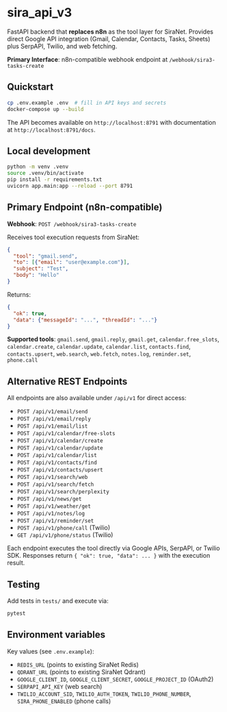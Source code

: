 # sira_api_v3

FastAPI backend that **replaces n8n** as the tool layer for SiraNet. Provides direct Google API integration (Gmail, Calendar, Contacts, Tasks, Sheets) plus SerpAPI, Twilio, and web fetching.

**Primary Interface**: n8n-compatible webhook endpoint at `/webhook/sira3-tasks-create`

## Quickstart

```bash
cp .env.example .env  # fill in API keys and secrets
docker-compose up --build
```

The API becomes available on `http://localhost:8791` with documentation at `http://localhost:8791/docs`.

## Local development

```bash
python -m venv .venv
source .venv/bin/activate
pip install -r requirements.txt
uvicorn app.main:app --reload --port 8791
```

## Primary Endpoint (n8n-compatible)

**Webhook**: `POST /webhook/sira3-tasks-create`

Receives tool execution requests from SiraNet:
```json
{
  "tool": "gmail.send",
  "to": [{"email": "user@example.com"}],
  "subject": "Test",
  "body": "Hello"
}
```

Returns:
```json
{
  "ok": true,
  "data": {"messageId": "...", "threadId": "..."}
}
```

**Supported tools**: `gmail.send`, `gmail.reply`, `gmail.get`, `calendar.free_slots`, `calendar.create`, `calendar.update`, `calendar.list`, `contacts.find`, `contacts.upsert`, `web.search`, `web.fetch`, `notes.log`, `reminder.set`, `phone.call`

## Alternative REST Endpoints

All endpoints are also available under `/api/v1` for direct access:

- `POST /api/v1/email/send`
- `POST /api/v1/email/reply`
- `POST /api/v1/email/list`
- `POST /api/v1/calendar/free-slots`
- `POST /api/v1/calendar/create`
- `POST /api/v1/calendar/update`
- `POST /api/v1/calendar/list`
- `POST /api/v1/contacts/find`
- `POST /api/v1/contacts/upsert`
- `POST /api/v1/search/web`
- `POST /api/v1/search/fetch`
- `POST /api/v1/search/perplexity`
- `POST /api/v1/news/get`
- `POST /api/v1/weather/get`
- `POST /api/v1/notes/log`
- `POST /api/v1/reminder/set`
- `POST /api/v1/phone/call` (Twilio)
- `GET /api/v1/phone/status` (Twilio)

Each endpoint executes the tool directly via Google APIs, SerpAPI, or Twilio SDK. Responses return `{ "ok": true, "data": ... }` with the execution result.

## Testing

Add tests in `tests/` and execute via:

```bash
pytest
```

## Environment variables

Key values (see `.env.example`):

- `REDIS_URL` (points to existing SiraNet Redis)
- `QDRANT_URL` (points to existing SiraNet Qdrant)
- `GOOGLE_CLIENT_ID`, `GOOGLE_CLIENT_SECRET`, `GOOGLE_PROJECT_ID` (OAuth2)
- `SERPAPI_API_KEY` (web search)
- `TWILIO_ACCOUNT_SID`, `TWILIO_AUTH_TOKEN`, `TWILIO_PHONE_NUMBER`, `SIRA_PHONE_ENABLED` (phone calls)
